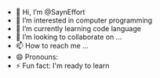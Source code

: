 - 👋 Hi, I’m @SaynEffort
- 👀 I’m interested in computer programming
- 🌱 I’m currently learning code language
- 💞️ I’m looking to collaborate on ...
- 📫 How to reach me ...
- 😄 Pronouns: 
- ⚡ Fun fact: I'm ready to learn

<!---
SaynEffort/SaynEffort is a ✨ special ✨ repository because its `README.md` (this file) appears on your GitHub profile.
You can click the Preview link to take a look at your changes.
--->
